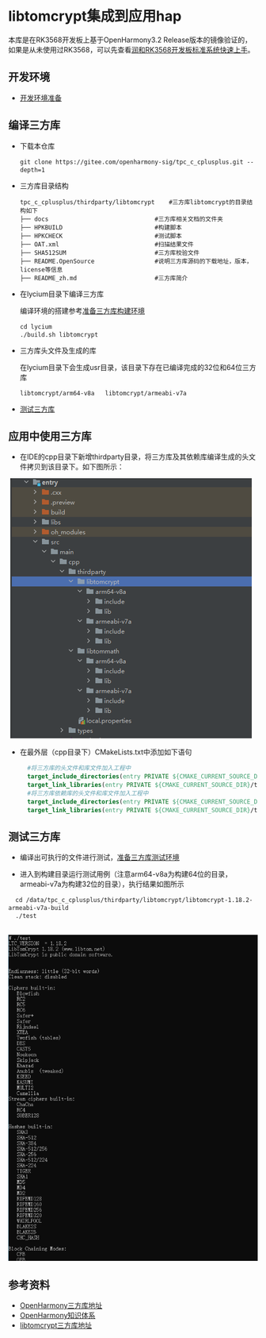 # libtomcrypt集成到应用hap

本库是在RK3568开发板上基于OpenHarmony3.2 Release版本的镜像验证的，如果是从未使用过RK3568，可以先查看[润和RK3568开发板标准系统快速上手](https://gitee.com/openharmony-sig/knowledge_demo_temp/tree/master/docs/rk3568_helloworld)。

## 开发环境

- [开发环境准备](../../../docs/hap_integrate_environment.md)

## 编译三方库

*   下载本仓库

    ```shell
    git clone https://gitee.com/openharmony-sig/tpc_c_cplusplus.git --depth=1
    ```

*   三方库目录结构

    ```shell
    tpc_c_cplusplus/thirdparty/libtomcrypt    #三方库libtomcrypt的目录结构如下
    ├── docs                              #三方库相关文档的文件夹
    ├── HPKBUILD                          #构建脚本
    ├── HPKCHECK                          #测试脚本
    ├── OAT.xml                           #扫描结果文件
    ├── SHA512SUM                         #三方库校验文件
    ├── README.OpenSource                 #说明三方库源码的下载地址，版本，license等信息
    ├── README_zh.md                      #三方库简介
    ```

*   在lycium目录下编译三方库

    编译环境的搭建参考[准备三方库构建环境](../../../lycium/README.md#1编译环境准备)

    ```shell
    cd lycium
    ./build.sh libtomcrypt
    ```

*   三方库头文件及生成的库

    在lycium目录下会生成usr目录，该目录下存在已编译完成的32位和64位三方库

    ```shell
    libtomcrypt/arm64-v8a   libtomcrypt/armeabi-v7a
    ```

*   [测试三方库](#测试三方库)

## 应用中使用三方库

- 在IDE的cpp目录下新增thirdparty目录，将三方库及其依赖库编译生成的头文件拷贝到该目录下。如下图所示：

&nbsp;![thirdparty_install_dir](pic/libtomcrypt-dev.png)

- 在最外层（cpp目录下）CMakeLists.txt中添加如下语句

  ```cmake
    #将三方库的头文件和库文件加入工程中
    target_include_directories(entry PRIVATE ${CMAKE_CURRENT_SOURCE_DIR}/thirdparty/libtomcrypt/${OHOS_ARCH}/include)
    target_link_libraries(entry PRIVATE ${CMAKE_CURRENT_SOURCE_DIR}/thirdparty/libtomcrypt/${OHOS_ARCH}/lib/libtomcrypt.a)
    #将三方库依赖库的头文件和库文件加入工程中
    target_include_directories(entry PRIVATE ${CMAKE_CURRENT_SOURCE_DIR}/thirdparty/libtommath/${OHOS_ARCH}/include)
    target_link_libraries(entry PRIVATE ${CMAKE_CURRENT_SOURCE_DIR}/thirdparty/libtommath/${OHOS_ARCH}/lib/libtommath.a)
  ```

## 测试三方库

- 编译出可执行的文件进行测试，[准备三方库测试环境](../../../lycium/README.md#3ci环境准备)

- 进入到构建目录运行测试用例（注意arm64-v8a为构建64位的目录，armeabi-v7a为构建32位的目录），执行结果如图所示
```
  cd /data/tpc_c_cplusplus/thirdparty/libtomcrypt/libtomcrypt-1.18.2-armeabi-v7a-build
  ./test
```

&nbsp;![libice_test](pic/test-cmd-ret.png)

## 参考资料

*   [OpenHarmony三方库地址](https://gitee.com/openharmony-tpc)
*   [OpenHarmony知识体系](https://gitee.com/openharmony-sig/knowledge)
*   [libtomcrypt三方库地址](https://github.com/libtom/libtomcrypt)

